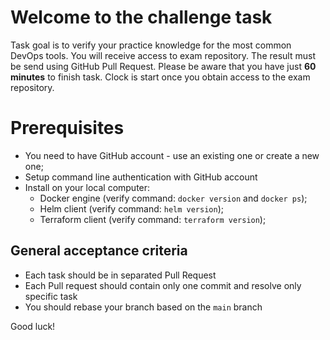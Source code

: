 # Welcome to the challenge task

Task goal is to verify your practice knowledge for the most common DevOps tools.
You will receive access to exam repository. The result must be send using GitHub Pull Request.
Please be aware that you have just **60 minutes** to finish task. 
Clock is start once you obtain access to the exam repository.

# Prerequisites

- You need to have GitHub account - use an existing one or create a new one;
- Setup command line authentication with GitHub account
- Install on your local computer:
    - Docker engine (verify command: `docker version` and `docker ps`);
    - Helm client (verify command: `helm version`);
    - Terraform client (verify command: `terraform version`);

## General acceptance criteria

- Each task should be in separated Pull Request
- Each Pull request should contain only one commit and resolve only specific task
- You should rebase your branch based on the `main` branch

Good luck!
